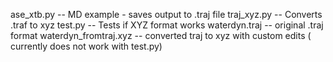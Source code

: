 ase_xtb.py -- MD example - saves output to .traj file
traj_xyz.py -- Converts .traf to xyz
test.py  -- Tests if XYZ format works 
waterdyn.traj -- original .traj format
waterdyn_fromtraj.xyz -- converted traj to xyz with custom edits ( currently does not work with test.py)

